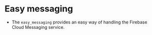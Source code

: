 # Easy messaging

- The `easy_messaging` provides an easy way of handling the Firebase Cloud Messaging service.


